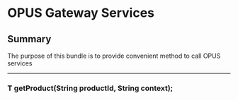 # OPUS Gateway Services


## Summary

The purpose of this bundle is to provide convenient method to call OPUS services

--------------------------------------------

### <T> T getProduct(String productId, String context);
